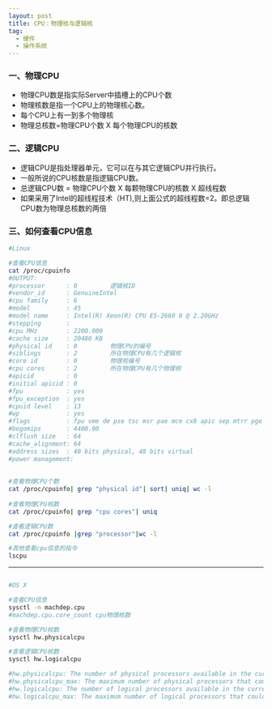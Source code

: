 ```yaml
---
layout: post
title: CPU：物理核与逻辑核
tag:
  - 硬件
  - 操作系统
---
```



### 一、物理CPU

* 物理CPU数是指实际Server中插槽上的CPU个数
* 物理核数是指一个CPU上的物理核心数。
* 每个CPU上有一到多个物理核
* 物理总核数=物理CPU个数 X 每个物理CPU的核数

### 二、逻辑CPU

* 逻辑CPU是指处理器单元，它可以在与其它逻辑CPU并行执行。
* 一般所说的CPU核数是指逻辑CPU数。
* 总逻辑CPU数 = 物理CPU个数 X 每颗物理CPU的核数 X 超线程数
* 如果采用了Intel的超线程技术（HT),则上面公式的超线程数=2。即总逻辑CPU数为物理总核数的两倍


### 三、如何查看CPU信息

```bash
#Linux

#查看CPU信息
cat /proc/cpuinfo
#OUTPUT:
#processor		: 0			逻辑核ID
#vendor_id		: GenuineIntel
#cpu family		: 6
#model			: 45
#model name		: Intel(R) Xeon(R) CPU E5-2660 0 @ 2.20GHz
#stepping		: 
#cpu MHz		: 2200.000
#cache size		: 20480 KB
#physical id	: 0			物理CPU的编号
#siblings		: 2			所在物理CPU有几个逻辑核
#core id		: 0			物理核编号
#cpu cores		: 2			所在物理CPU有几个物理核
#apicid			: 0
#initial apicid	: 0
#fpu			: yes
#fpu_exception	: yes
#cpuid level	: 13
#wp				: yes
#flags			: fpu vme de pse tsc msr pae mce cx8 apic sep mtrr pge mca cmov pat pse36 clflush dts mmx fxsr sse sse2 ss ht syscall nx rdtscp lm constant_tsc arch_perfmon pebs bts xtopology tsc_reliable nonstop_tsc aperfmperf unfair_spinlock pni pclmulqdq ssse3 cx16 sse4_1 sse4_2 popcnt aes xsave avx hypervisor lahf_lm ida arat xsaveopt pln pts dts
#bogomips		: 4400.00
#clflush size	: 64
#cache_alignment: 64	
#address sizes	: 40 bits physical, 48 bits virtual
#power management:
	
	
#查看物理CPU个数
cat /proc/cpuinfo| grep "physical id"| sort| uniq| wc -l
	
#查看物理CPU核数
cat /proc/cpuinfo| grep "cpu cores"| uniq

#查看逻辑CPU数
cat /proc/cpuinfo |grep "processor"|wc -l

#其他查看cpu信息的指令
lscpu

```

---

```bash

#OS X

#查看CPU信息
sysctl -n machdep.cpu
#machdep.cpu.core_count cpu物理核数

#查看物理CPU核数
sysctl hw.physicalcpu

#查看逻辑CPU核数
sysctl hw.logicalcpu

#hw.physicalcpu: The number of physical processors available in the current power management mode.
#hw.physicalcpu_max: The maximum number of physical processors that could be available this boot.
#hw.logicalcpu: The number of logical processors available in the current power management mode.
#hw.logicalcpu_max: The maximum number of logical processors that could be available this boot.
 
```